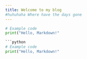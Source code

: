 ```yaml
---
title: Welcome to my blog
#huhuhaha Where have the days gone
---
```

```python
# Example code
print("Hello, Markdown!"

```python
# Example code
print("Hello, Markdown!"
